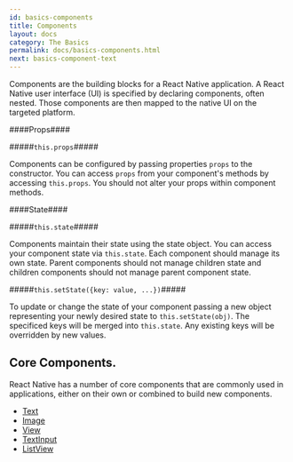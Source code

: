 ```yaml
---
id: basics-components
title: Components
layout: docs
category: The Basics
permalink: docs/basics-components.html
next: basics-component-text
---
```


Components are the building blocks for a React Native application. A React Native user interface (UI) is specified by declaring components, often nested. Those components are then mapped to the native UI on the targeted platform.

####Props####

#####`this.props`#####

Components can be configured by passing properties `props` to the constructor. You can access `props` from your component's methods by accessing `this.props`. You should not alter your props within component methods.

####State####

#####`this.state`#####

Components maintain their state using the state object. You can access your component state via `this.state`. Each component should manage its own state. Parent components should not manage children state and children components should not manage parent component state.

#####`this.setState({key: value, ...})`#####

To update or change the state of your component passing a new object representing your newly desired state to `this.setState(obj)`. The specificed keys will be merged into `this.state`. Any existing keys will be overridden by new values.

## Core Components.

React Native has a number of core components that are commonly used in applications, either on their own or combined to build new components.

- [Text](/react-native/docs/basics-component-text.html)
- [Image](/react-native/docs/basics-component-image.html)
- [View](/react-native/docs/basics-component-view.html)
- [TextInput](/react-native/docs/basics-component-textinput.html)
- [ListView](/react-native/docs/basics-component-listview.html)